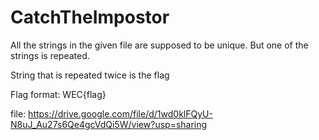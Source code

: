 # CatchTheImpostor

All the strings in the given file are supposed to be unique.
But one of the strings is repeated.

String that is repeated twice is the flag

Flag format: WEC{flag}

file: https://drive.google.com/file/d/1wd0klFQyU-N8uJ_Au27s6Qe4gcVdQi5W/view?usp=sharing
